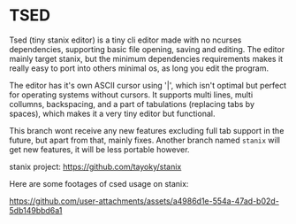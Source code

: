 # TSED
Tsed (tiny stanix editor) is a tiny cli editor made with no ncurses dependencies, supporting basic file opening, saving and editing.
The editor mainly target stanix, but the minimum dependencies requirements makes it really easy to port into others minimal os, as long you edit the program.

The editor has it's own ASCII cursor using '|', which isn't optimal but perfect for operating systems without cursors. It supports multi lines, multi collumns, backspacing, and a part of tabulations (replacing tabs by spaces), 
which makes it a very tiny editor but functional.

This branch wont receive any new features excluding full tab support in the future, but apart from that, mainly fixes.
Another branch named ``stanix`` will get new features, it will be less portable however.

stanix project: https://github.com/tayoky/stanix

Here are some footages of csed usage on stanix:



https://github.com/user-attachments/assets/a4986d1e-554a-47ad-b02d-5db149bbd6a1

